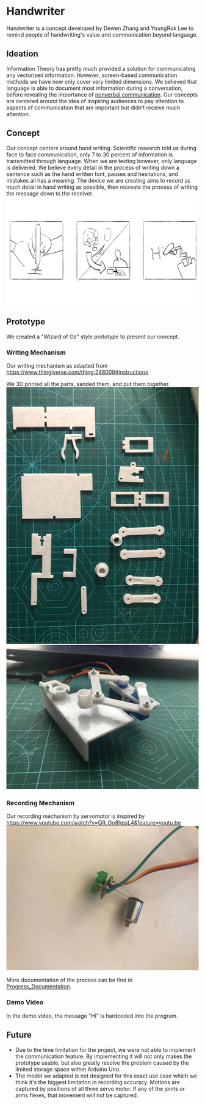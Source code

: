 # Handwriter
Handwriter is a concept developed by Dewen Zhang and YoungRok Lee to remind people of handwriting's value and communication beyond language.
## Ideation
Information Theory has pretty much provided a solution for communicating any vectorized information. However, screen-based communication methods we have now only cover very limited dimensions. We believed that language is able to document most information during a conversation, before revealing the importance of [nonverbal communication](https://en.wikipedia.org/wiki/Nonverbal_communication). Our concepts are centered around the idea of inspiring audiences to pay attention to aspects of communication that are important but didn’t receive much attention.
## Concept
Our concept centers around hand writing. Scientific research told us during face to face communication, only 7 to 30 percent of information is transmitted through language. When we are texting however, only language is delivered. We believe every detail in the process of writing down a sentence such as the hand written font, pauses and hesitations, and mistakes all has a meaning. The device we are creating aims to record as much detail in hand writing as possible, then recreate the process of writing the message down to the receiver.
![Storyboard](https://raw.githubusercontent.com/D-e-r-e-k/2020-O-S-Arduino-Project/main/Concepts/Artboard%201.png)
## Prototype
We created a "Wizard of Oz" style prototype to present our concept.
### Writing Mechanism
Our writing mechanism as adapted from
https://www.thingiverse.com/thing:248009#instructions

We 3D printed all the parts, sanded them, and put them together.
![Image_of_Parts](https://raw.githubusercontent.com/D-e-r-e-k/2020-O-S-Arduino-Project/main/Progress_Documentation/Parts_Manufacturing/Parts.jpg)
![Image_of_Prototype](https://raw.githubusercontent.com/D-e-r-e-k/2020-O-S-Arduino-Project/main/Progress_Documentation/Parts_Manufacturing/Proto_Img3.jpg)
### Recording Mechanism
Our recording mechanism by servomotor is inspired by
https://www.youtube.com/watch?v=QR_Oo8hpsL4&feature=youtu.be
![Image_of_Servo](https://raw.githubusercontent.com/D-e-r-e-k/2020-O-S-Arduino-Project/main/Progress_Documentation/Servo_Modification/ServoMod2.jpg)


More documentation of the process can be find in [Progress_Documentation](https://github.com/D-e-r-e-k/2020-O-S-Arduino-Project/tree/main/Progress_Documentation).
### Demo Video
In the demo video, the message "Hi" is hardcoded into the program. 
## Future
- Due to the time limitation for the project, we were not able to implement the communication feature. By implementing it will not only makes the prototype usable, but also greatly resolve the problem caused by the limited storage space within Arduino Uno.
- The model we adapted is not designed for this exact use case which we think it's the biggest limitation in recording accuracy. Motions are captured by positions of all three servo motor. If any of the joints or arms flexes, that movement will not be captured.